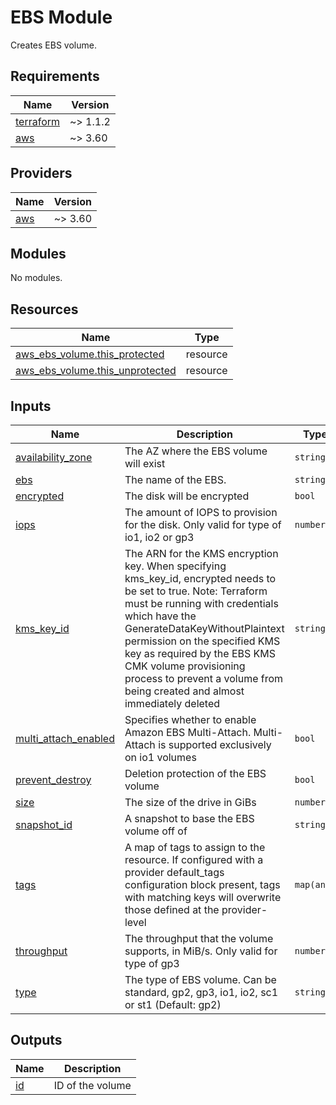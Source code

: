 # EBS Module

Creates EBS volume.

<!-- BEGINNING OF PRE-COMMIT-TERRAFORM DOCS HOOK -->
## Requirements

| Name | Version |
|------|---------|
| <a name="requirement_terraform"></a> [terraform](#requirement\_terraform) | ~> 1.1.2 |
| <a name="requirement_aws"></a> [aws](#requirement\_aws) | ~> 3.60 |

## Providers

| Name | Version |
|------|---------|
| <a name="provider_aws"></a> [aws](#provider\_aws) | ~> 3.60 |

## Modules

No modules.

## Resources

| Name | Type |
|------|------|
| [aws_ebs_volume.this_protected](https://registry.terraform.io/providers/hashicorp/aws/latest/docs/resources/ebs_volume) | resource |
| [aws_ebs_volume.this_unprotected](https://registry.terraform.io/providers/hashicorp/aws/latest/docs/resources/ebs_volume) | resource |

## Inputs

| Name | Description | Type | Default | Required |
|------|-------------|------|---------|:--------:|
| <a name="input_availability_zone"></a> [availability\_zone](#input\_availability\_zone) | The AZ where the EBS volume will exist | `string` | n/a | yes |
| <a name="input_ebs"></a> [ebs](#input\_ebs) | The name of the EBS. | `string` | n/a | yes |
| <a name="input_encrypted"></a> [encrypted](#input\_encrypted) | The disk will be encrypted | `bool` | `false` | no |
| <a name="input_iops"></a> [iops](#input\_iops) | The amount of IOPS to provision for the disk. Only valid for type of io1, io2 or gp3 | `number` | `null` | no |
| <a name="input_kms_key_id"></a> [kms\_key\_id](#input\_kms\_key\_id) | The ARN for the KMS encryption key. When specifying kms\_key\_id, encrypted needs to be set to true. Note: Terraform must be running with credentials which have the GenerateDataKeyWithoutPlaintext permission on the specified KMS key as required by the EBS KMS CMK volume provisioning process to prevent a volume from being created and almost immediately deleted | `string` | `null` | no |
| <a name="input_multi_attach_enabled"></a> [multi\_attach\_enabled](#input\_multi\_attach\_enabled) | Specifies whether to enable Amazon EBS Multi-Attach. Multi-Attach is supported exclusively on io1 volumes | `bool` | `false` | no |
| <a name="input_prevent_destroy"></a> [prevent\_destroy](#input\_prevent\_destroy) | Deletion protection of the EBS volume | `bool` | `null` | no |
| <a name="input_size"></a> [size](#input\_size) | The size of the drive in GiBs | `number` | n/a | yes |
| <a name="input_snapshot_id"></a> [snapshot\_id](#input\_snapshot\_id) | A snapshot to base the EBS volume off of | `string` | `null` | no |
| <a name="input_tags"></a> [tags](#input\_tags) | A map of tags to assign to the resource. If configured with a provider default\_tags configuration block present, tags with matching keys will overwrite those defined at the provider-level | `map(any)` | `{}` | no |
| <a name="input_throughput"></a> [throughput](#input\_throughput) | The throughput that the volume supports, in MiB/s. Only valid for type of gp3 | `number` | `null` | no |
| <a name="input_type"></a> [type](#input\_type) | The type of EBS volume. Can be standard, gp2, gp3, io1, io2, sc1 or st1 (Default: gp2) | `string` | `"gp2"` | no |

## Outputs

| Name | Description |
|------|-------------|
| <a name="output_id"></a> [id](#output\_id) | ID of the volume |
<!-- END OF PRE-COMMIT-TERRAFORM DOCS HOOK -->